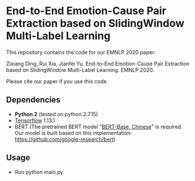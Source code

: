 
# End-to-End Emotion-Cause Pair Extraction based on SlidingWindow Multi-Label Learning

This repository contains the code for our EMNLP 2020 paper:


Zixiang Ding, Rui Xia, Jianfei Yu. End-to-End Emotion-Cause Pair Extraction based on SlidingWindow Multi-Label Learning. EMNLP 2020.

Please cite our paper if you use this code.

## Dependencies

- **Python 2** (tested on python 2.7.15)
- [Tensorflow](https://github.com/tensorflow/tensorflow) 1.13.1
- BERT (The pretrained BERT model "[BERT-Base, Chinese](https://storage.googleapis.com/bert_models/2018_11_03/chinese_L-12_H-768_A-12.zip)" is required. Our model is built based on
this implementation: https://github.com/google-research/bert)




## Usage

- Run python main.py

